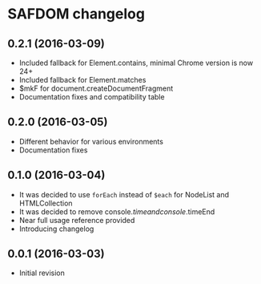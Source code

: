 # SAFDOM changelog

## 0.2.1 (2016-03-09)
* Included fallback for Element.contains, minimal Chrome version is now 24+
* Included fallback for Element.matches
* $mkF for document.createDocumentFragment
* Documentation fixes and compatibility table

## 0.2.0 (2016-03-05)
* Different behavior for various environments
* Documentation fixes

## 0.1.0 (2016-03-04)
* It was decided to use `forEach` instead of `$each` for NodeList and HTMLCollection
* It was decided to remove console.$time and console.$timeEnd
* Near full usage reference provided
* Introducing changelog

## 0.0.1 (2016-03-03)
* Initial revision
